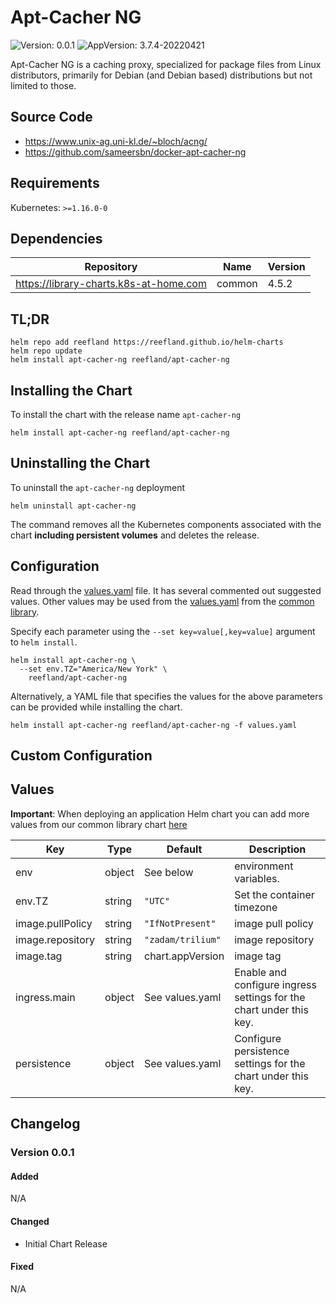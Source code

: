 # Apt-Cacher NG

![Version: 0.0.1](https://img.shields.io/badge/Version-0.0.1-informational?style=flat-square) ![AppVersion: 3.7.4-20220421](https://img.shields.io/badge/AppVersion-3.7.4-informational?style=flat-square)

Apt-Cacher NG is a caching proxy, specialized for package files from Linux distributors, primarily for Debian (and Debian based) distributions but not limited to those.

## Source Code

* <https://www.unix-ag.uni-kl.de/~bloch/acng/>
* <https://github.com/sameersbn/docker-apt-cacher-ng>

## Requirements

Kubernetes: `>=1.16.0-0`

## Dependencies

| Repository | Name | Version |
|------------|------|---------|
| https://library-charts.k8s-at-home.com | common | 4.5.2 |

## TL;DR

```console
helm repo add reefland https://reefland.github.io/helm-charts
helm repo update
helm install apt-cacher-ng reefland/apt-cacher-ng
```

## Installing the Chart

To install the chart with the release name `apt-cacher-ng`

```console
helm install apt-cacher-ng reefland/apt-cacher-ng
```

## Uninstalling the Chart

To uninstall the `apt-cacher-ng` deployment

```console
helm uninstall apt-cacher-ng
```

The command removes all the Kubernetes components associated with the chart **including persistent volumes** and deletes the release.

## Configuration

Read through the [values.yaml](./values.yaml) file. It has several commented out suggested values.
Other values may be used from the [values.yaml](https://github.com/reefland/helm-charts/blob/main/charts/library/common/values.yaml) from the [common library](https://github.com/k8s-at-home/library-charts/tree/main/charts/stable/common).

Specify each parameter using the `--set key=value[,key=value]` argument to `helm install`.

```console
helm install apt-cacher-ng \
  --set env.TZ="America/New York" \
    reefland/apt-cacher-ng
```

Alternatively, a YAML file that specifies the values for the above parameters can be provided while installing the chart.

```console
helm install apt-cacher-ng reefland/apt-cacher-ng -f values.yaml
```

## Custom Configuration

## Values

**Important**: When deploying an application Helm chart you can add more values from our common library chart [here](https://github.com/k8s-at-home/library-charts/tree/main/charts/stable/common)

| Key | Type | Default | Description |
|-----|------|---------|-------------|
| env | object | See below | environment variables. |
| env.TZ | string | `"UTC"` | Set the container timezone |
| image.pullPolicy | string | `"IfNotPresent"` | image pull policy |
| image.repository | string | `"zadam/trilium"` | image repository |
| image.tag | string | chart.appVersion | image tag |
| ingress.main | object | See values.yaml | Enable and configure ingress settings for the chart under this key. |
| persistence | object | See values.yaml | Configure persistence settings for the chart under this key. |

## Changelog

### Version 0.0.1

#### Added

N/A

#### Changed

* Initial Chart Release

#### Fixed

N/A
